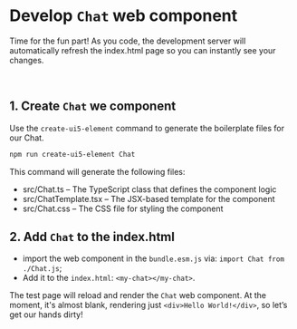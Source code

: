 # Develop `Chat` web component

Time for the fun part! As you code, the development server will automatically refresh the index.html page so you can instantly see your changes.

<br>

## 1. Create `Chat` we component

Use the `create-ui5-element` command to generate the boilerplate files for our Chat.

```sh
npm run create-ui5-element Chat
```

This command will generate the following files:

- src/Chat.ts – The TypeScript class that defines the component logic
- src/ChatTemplate.tsx – The JSX-based template for the component
- src/Chat.css – The CSS file for styling the component

## 2. Add `Chat` to the index.html

- import the web component in the `bundle.esm.js` via: `import Chat from ./Chat.js`;
- Add it to the `index.html`: `<my-chat></my-chat>`.

The test page will reload and render the  `Chat` web component.
At the moment, it's almost blank, rendering just `<div>Hello World!</div>`,
so let’s get our hands dirty!
